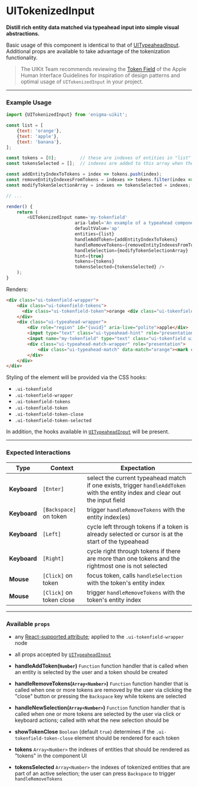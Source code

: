 # UITokenizedInput
__Distill rich entity data matched via typeahead input into simple visual abstractions.__

Basic usage of this component is identical to that of [UITypeaheadInput](../UITypeaheadInput/README.md). Additional props are available to take advantage of the tokenization functionality.

> The UIKit Team recommends reviewing the [Token Field](https://developer.apple.com/library/mac/documentation/UserExperience/Conceptual/OSXHIGuidelines/ControlsText.html#//apple_ref/doc/uid/20000957-CH51-SW4) of the Apple Human Interface Guidelines for inspiration of design patterns and optimal usage of `UITokenizedInput` in your project.

---

### Example Usage

```js
import {UITokenizedInput} from 'enigma-uikit';

const list = [
    {text: 'orange'},
    {text: 'apple'},
    {text: 'banana'},
];

const tokens = [0];         // these are indexes of entities in "list" above
const tokensSelected = [];  // indexes are added to this array when the user tries to select a token

const addEntityIndexToTokens = index => tokens.push(index);
const removeEntityIndexesFromTokens = indexes => tokens.filter(index => indexes.indexOf(index) === -1);
const modifyTokenSelectionArray = indexes => tokensSelected = indexes;

// ...

render() {
    return (
        <UITokenizedInput name='my-tokenfield'
                          aria-label='An example of a typeahead component. Suggestions will be called out as matches are found. Press the right arrow to  accept a text suggestion or the up and down arrows to cycle through the list when available.'
                          defaultValue='ap'
                          entities={list}
                          handleAddToken={addEntityIndexToTokens}
                          handleRemoveTokens={removeEntityIndexesFromTokens}
                          handleSelection={modifyTokenSelectionArray}
                          hint={true}
                          tokens={tokens}
                          tokensSelected={tokensSelected} />
    );
}
```

Renders:

```html
<div class="ui-tokenfield-wrapper">
    <div class="ui-tokenfield-tokens">
      <div class="ui-tokenfield-token">orange <div class="ui-tokenfield-token-close"></div></div>
    </div>
    <div class="ui-typeahead-wrapper">
        <div role="region" id="{uuid}" aria-live="polite">apple</div>
        <input type="text" class="ui-typeahead-hint" role="presentation" tabindex='-1' disabled />
        <input name="my-tokenfield" type="text" class="ui-tokenfield ui-typeahead" aria-label="An example of a typeahead component. Suggestions will be called out as matches are found. Press the right arrow to accept a text suggestion or the up and down arrows to cycle through the list when available." aria-controls="{uuid}" /> <!-- initializes to "or" -->
        <div class="ui-typeahead-match-wrapper" role="presentation">
            <div class="ui-typeahead-match" data-match="orange"><mark class="ui-typeahead-match-highlight">ap</mark>ple</div>
        </div>
    </div>
</div>
```

Styling of the element will be provided via the CSS hooks:

- `.ui-tokenfield`
- `.ui-tokenfield-wrapper`
- `.ui-tokenfield-tokens`
- `.ui-tokenfield-token`
- `.ui-tokenfield-token-close`
- `.ui-tokenfield-token-selected`

In addition, the hooks available in [`UITypeaheadInput`](../UITypeaheadInput/README.md) will be present.

---

### Expected Interactions

Type | Context | Expectation
---- | ------- | -----------
__Keyboard__ | `[Enter]` | select the current typeahead match if one exists, trigger `handleAddToken` with the entity index and clear out the input field
__Keyboard__ | `[Backspace]` on token | trigger `handleRemoveTokens` with the entity index(es)
__Keyboard__ | `[Left]` | cycle left through tokens if a token is already selected or cursor is at the start of the typeahead
__Keyboard__ | `[Right]` | cycle right through tokens if there are more than one tokens and the rightmost one is not selected
__Mouse__ | `[Click]` on token | focus token, calls `handleSelection` with the token's entity index
__Mouse__ | `[Click]` on token close | trigger `handleRemoveTokens` with the token's entity index

---

### Available `props`
- any [React-supported attribute](https://facebook.github.io/react/docs/tags-and-attributes.html#html-attributes); applied to the `.ui-tokenfield-wrapper` node

- all props accepted by [`UITypeaheadInput`](../UITypeaheadInput/README.md)

- __handleAddToken(`Number`)__ `Function`
  function handler that is called when an entity is selected by the user and a token should be created

- __handleRemoveTokens(`Array<Number>`)__ `Function`
  function handler that is called when one or more tokens are removed by the user via clicking the "close" button or
  pressing the `Backspace` key while tokens are selected

- __handleNewSelection(`Array<Number>`)__ `Function`
  function handler that is called when one or more tokens are selected by the user via click or keyboard actions; called with
  what the new selection should be

- __showTokenClose__ `Boolean`
  (default `true`) determines if the `.ui-tokenfield-token-close` element should be rendered for each token

- __tokens__ `Array<Number>`
  the indexes of entities that should be rendered as "tokens" in the component UI

- __tokensSelected__ `Array<Number>`
  the indexes of tokenized entities that are part of an active selection; the user can press `Backspace` to trigger `handleRemoveTokens`
